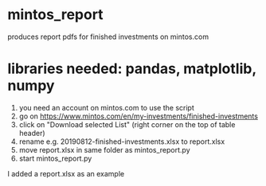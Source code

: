 # mintos_report
produces report pdfs for finished investments on mintos.com

# libraries needed: pandas, matplotlib, numpy

1. you need an account on mintos.com to use the script
2. go on https://www.mintos.com/en/my-investments/finished-investments
3. click on "Download selected List" (right corner on the top of table header)
4. rename e.g. 20190812-finished-investments.xlsx to report.xlsx
5. move report.xlsx in same folder as mintos_report.py
6. start mintos_report.py

I added a report.xlsx as an example
